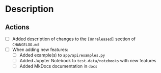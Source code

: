 <!-- Thank you for contributing to mol-view-spec -->

# Description


## Actions

- [ ] Added description of changes to the `[Unreleased]` section of `CHANGELOG.md`
- [ ] When adding new features:
  - [ ] Added example(s) to `app/api/examples.py`
  - [ ] Added Jupyter Notebook to `test-data/notebooks` with new features
  - [ ] Added MkDocs documentation in `docs`
